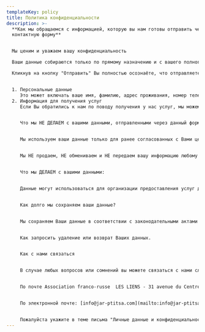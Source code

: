 ```yaml
---
templateKey: policy
title: Политика конфиденциальности
description: >-
  **Как мы обращаемся с информацией, которую вы нам готовы отправить через эту
  контактную форму**


  Мы ценим и уважаем вашу конфиденциальность

  Ваши данные собираются только по прямому назначению и с вашего полного согласия. Вы имеете право на удаление ваших данных со всех наших ресурсов, когда захотите.

  Кликнув на кнопку "Отправить" Вы полностью осознаёте, что отправляете нам данные следующих типов:


  1. Персональные данные
     Это может включать ваше имя, фамилию, адрес проживания, номер телефона, адрес электронной почты, информацию о Вашем гражданстве или национальности.
  2. Информация для получения услуг
     Если Вы обратились к нам по поводу получения у нас услуг, мы можем просить Вас предоставить нам дополнительную информацию о Вас и Ваших близких, которая может включать в себя данные о здоровье Вашем и Ваших близких.


     Что мы НЕ ДЕЛАЕМ с вашими данными, отправленными через данный формуляр:


     Мы используем ваши данные только для ранее согласованных с Вами целей и только в целях выполнения ранее согласованной с Вами услуги.


     Мы НЕ продаем, НЕ обмениваем и НЕ передаем вашу информацию любому нерелевантному третьему лицу. Никакие рекламодатели не будут иметь доступ к вашим данным через нас. Мы не распространяем вашу информацию ни на какую другую сторону в политических, образовательных, исследовательских или маркетинговых целях.


     Что мы ДЕЛАЕМ с вашими данными:


     Данные могут использоваться для организации предоставления услуг для Вас или Ваших близких.


     Как долго мы сохраняем ваши данные?


     Мы сохраняем Ваши данные в соответствии с законодательными актами Франции, касающимися длительности хранения персональных данных.


     Как запросить удаление или возврат Ваших данных.


     Как с нами связаться


     В случае любых вопросов или сомнений вы можете связаться с нами следующими способами:


     По почте Association franco-russe  LES LIENS - 31 avenue du Centre – 78180 – Montigny le Bretonneux. France


     По электронной почте: [info@jar-ptitsa.com](mailto:info@jar-ptitsa.com)


     Пожалуйста укажите в теме письма "Личные данные и конфиденциальность".
---
```

